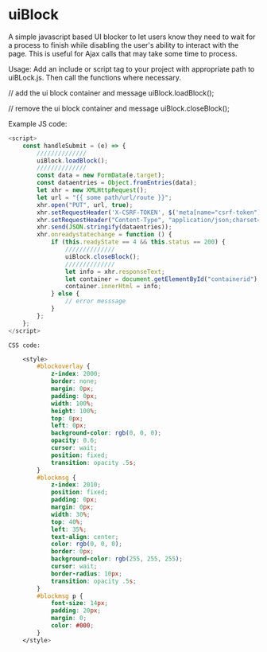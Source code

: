 # uiBlock

A simple javascript based UI blocker to let users know they need to wait for a process to finish while disabling the user's ability to interact with the page.  This is useful for Ajax calls that may take some time to process.

Usage: Add an include or script tag to your project with appropriate path to uiBLock.js.  Then call the functions where necessary.

// add the ui block container and message
uiBlock.loadBlock();

// remove the ui block container and message
uiBlock.closeBlock();

Example JS code:
```javascript
<script>
    const handleSubmit = (e) => {
        //////////////
        uiBlock.loadBlock();
        //////////////
        const data = new FormData(e.target);
        const dataentries = Object.fromEntries(data);
        let xhr = new XMLHttpRequest();
        let url = "{{ some path/url/route }}";
        xhr.open("PUT", url, true);
        xhr.setRequestHeader('X-CSRF-TOKEN', $('meta[name="csrf-token"]').attr('content'));
        xhr.setRequestHeader("Content-Type", "application/json;charset=UTF-8");
        xhr.send(JSON.stringify(dataentries));
        xhr.onreadystatechange = function () {
            if (this.readyState == 4 && this.status == 200) {
                //////////////
                uiBlock.closeBlock();
                //////////////
                let info = xhr.responseText;
                let container = document.getElementById("containerid");
                container.innerHtml = info;
            } else {
                // error messsage
            }
        };
    };
</script>
```
    CSS code:
```css
    <style>
        #blockoverlay {
            z-index: 2000;
            border: none;
            margin: 0px;
            padding: 0px;
            width: 100%;
            height: 100%;
            top: 0px;
            left: 0px;
            background-color: rgb(0, 0, 0);
            opacity: 0.6;
            cursor: wait;
            position: fixed;
            transition: opacity .5s;
        }
        #blockmsg {
            z-index: 2010;
            position: fixed;
            padding: 0px;
            margin: 0px;
            width: 30%;
            top: 40%;
            left: 35%;
            text-align: center;
            color: rgb(0, 0, 0);
            border: 0px;
            background-color: rgb(255, 255, 255);
            cursor: wait;
            border-radius: 10px;
            transition: opacity .5s;
        }
        #blockmsg p {
            font-size: 14px;
            padding: 20px;
            margin: 0;
            color: #000;
        }
    </style>
```